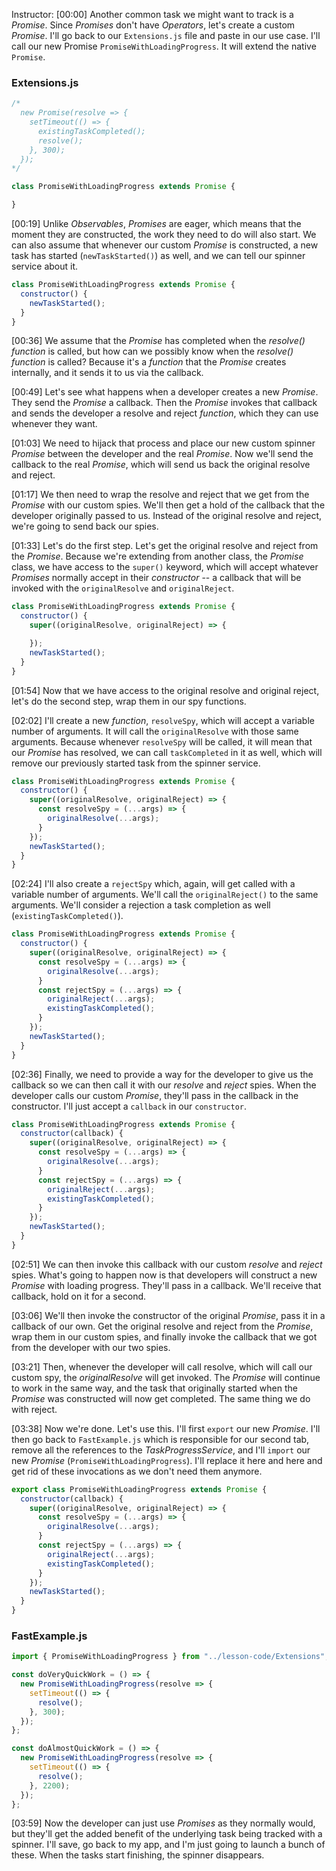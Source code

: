 Instructor: [00:00] Another common task we might want to track is a *Promise*. Since *Promises* don't have *Operators*, let's create a custom *Promise*. I'll go back to our `Extensions.js` file and paste in our use case. I'll call our new Promise `PromiseWithLoadingProgress`. It will extend the native `Promise`.

### Extensions.js
```js
/*
  new Promise(resolve => {
    setTimeout(() => {
      existingTaskCompleted();
      resolve();
    }, 300);
  });
*/

class PromiseWithLoadingProgress extends Promise {

}
```

[00:19] Unlike *Observables*, *Promises* are eager, which means that the moment they are constructed, the work they need to do will also start. We can also assume that whenever our custom *Promise* is constructed, a new task has started (`newTaskStarted()`) as well, and we can tell our spinner service about it.

```js
class PromiseWithLoadingProgress extends Promise {
  constructor() {
    newTaskStarted();
  }
}
```

[00:36] We assume that the *Promise* has completed when the *resolve()* *function* is called, but how can we possibly know when the *resolve()* *function* is called? Because it's a *function* that the *Promise* creates internally, and it sends it to us via the callback.

[00:49] Let's see what happens when a developer creates a new *Promise*. They send the *Promise* a callback. Then the *Promise* invokes that callback and sends the developer a resolve and reject *function*, which they can use whenever they want.

[01:03] We need to hijack that process and place our new custom spinner *Promise* between the developer and the real *Promise*. Now we'll send the callback to the real *Promise*, which will send us back the original resolve and reject.

[01:17] We then need to wrap the resolve and reject that we get from the *Promise* with our custom spies. We'll then get a hold of the callback that the developer originally passed to us. Instead of the original resolve and reject, we're going to send back our spies.

[01:33] Let's do the first step. Let's get the original resolve and reject from the *Promise*. Because we're extending from another class, the *Promise* class, we have access to the `super()` keyword, which will accept whatever *Promises* normally accept in their *constructor* -- a callback that will be invoked with the `originalResolve` and `originalReject`.

```js
class PromiseWithLoadingProgress extends Promise {
  constructor() {
    super((originalResolve, originalReject) => {

    });
    newTaskStarted();
  }
}
```

[01:54] Now that we have access to the original resolve and original reject, let's do the second step, wrap them in our spy functions.

[02:02] I'll create a new *function*, `resolveSpy`, which will accept a variable number of arguments. It will call the `originalResolve` with those same arguments. Because whenever `resolveSpy` will be called, it will mean that our *Promise* has resolved, we can call `taskCompleted` in it as well, which will remove our previously started task from the spinner service.

```js
class PromiseWithLoadingProgress extends Promise {
  constructor() {
    super((originalResolve, originalReject) => {
      const resolveSpy = (...args) => {
        originalResolve(...args);
      }
    });
    newTaskStarted();
  }
}
```

[02:24] I'll also create a `rejectSpy` which, again, will get called with a variable number of arguments. We'll call the `originalReject()` to the same arguments. We'll consider a rejection a task completion as well (`existingTaskCompleted()`).

```js
class PromiseWithLoadingProgress extends Promise {
  constructor() {
    super((originalResolve, originalReject) => {
      const resolveSpy = (...args) => {
        originalResolve(...args);
      }
      const rejectSpy = (...args) => {
        originalReject(...args);
        existingTaskCompleted();
      }
    });
    newTaskStarted();
  }
}
```

[02:36] Finally, we need to provide a way for the developer to give us the callback so we can then call it with our *resolve* and *reject* spies. When the developer calls our custom *Promise*, they'll pass in the callback in the constructor. I'll just accept a `callback` in our `constructor`.

```js
class PromiseWithLoadingProgress extends Promise {
  constructor(callback) {
    super((originalResolve, originalReject) => {
      const resolveSpy = (...args) => {
        originalResolve(...args);
      }
      const rejectSpy = (...args) => {
        originalReject(...args);
        existingTaskCompleted();
      }
    });
    newTaskStarted();
  }
}
```

[02:51] We can then invoke this callback with our custom *resolve* and *reject* spies. What's going to happen now is that developers will construct a new *Promise* with loading progress. They'll pass in a callback. We'll receive that callback, hold on it for a second.

[03:06] We'll then invoke the constructor of the original *Promise*, pass it in a callback of our own. Get the original resolve and reject from the *Promise*, wrap them in our custom spies, and finally invoke the callback that we got from the developer with our two spies.

[03:21] Then, whenever the developer will call resolve, which will call our custom spy, the *originalResolve* will get invoked. The *Promise* will continue to work in the same way, and the task that originally started when the *Promise* was constructed will now get completed. The same thing we do with reject.

[03:38] Now we're done. Let's use this. I'll first `export` our new *Promise*. I'll then go back to `FastExample.js` which is responsible for our second tab, remove all the references to the *TaskProgressService*, and I'll `import` our new *Promise* (`PromiseWithLoadingProgress`). I'll replace it here and here and get rid of these invocations as we don't need them anymore.

```js
export class PromiseWithLoadingProgress extends Promise {
  constructor(callback) {
    super((originalResolve, originalReject) => {
      const resolveSpy = (...args) => {
        originalResolve(...args);
      }
      const rejectSpy = (...args) => {
        originalReject(...args);
        existingTaskCompleted();
      }
    });
    newTaskStarted();
  }
}
```

### FastExample.js
```js
import { PromiseWithLoadingProgress } from "../lesson-code/Extensions";

const doVeryQuickWork = () => {
  new PromiseWithLoadingProgress(resolve => {
    setTimeout(() => {
      resolve();
    }, 300);
  });
};

const doAlmostQuickWork = () => {
  new PromiseWithLoadingProgress(resolve => {
    setTimeout(() => {
      resolve();
    }, 2200);
  });
};
```

[03:59] Now the developer can just use *Promises* as they normally would, but they'll get the added benefit of the underlying task being tracked with a spinner. I'll save, go back to my app, and I'm just going to launch a bunch of these. When the tasks start finishing, the spinner disappears.